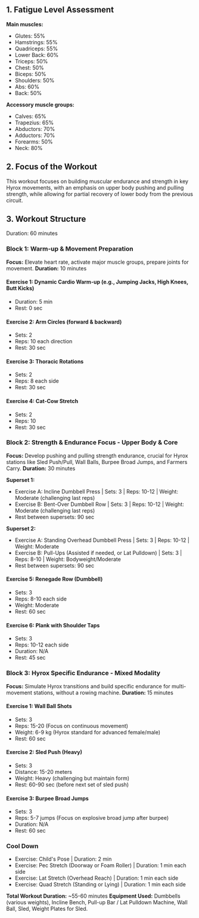 ## 1. Fatigue Level Assessment

**Main muscles:**
- Glutes: 55%
- Hamstrings: 55%
- Quadriceps: 55%
- Lower Back: 60%
- Triceps: 50%
- Chest: 50%
- Biceps: 50%
- Shoulders: 50%
- Abs: 60%
- Back: 50%

**Accessory muscle groups:**
- Calves: 65%
- Trapezius: 65%
- Abductors: 70%
- Adductors: 70%
- Forearms: 50%
- Neck: 80%

## 2. Focus of the Workout
This workout focuses on building muscular endurance and strength in key Hyrox movements, with an emphasis on upper body pushing and pulling strength, while allowing for partial recovery of lower body from the previous circuit.

## 3. Workout Structure
Duration: 60 minutes

### Block 1: Warm-up & Movement Preparation
**Focus:** Elevate heart rate, activate major muscle groups, prepare joints for movement.
**Duration:** 10 minutes

#### Exercise 1: Dynamic Cardio Warm-up (e.g., Jumping Jacks, High Knees, Butt Kicks)
- Duration: 5 min
- Rest: 0 sec

#### Exercise 2: Arm Circles (forward & backward)
- Sets: 2
- Reps: 10 each direction
- Rest: 30 sec

#### Exercise 3: Thoracic Rotations
- Sets: 2
- Reps: 8 each side
- Rest: 30 sec

#### Exercise 4: Cat-Cow Stretch
- Sets: 2
- Reps: 10
- Rest: 30 sec

### Block 2: Strength & Endurance Focus - Upper Body & Core
**Focus:** Develop pushing and pulling strength endurance, crucial for Hyrox stations like Sled Push/Pull, Wall Balls, Burpee Broad Jumps, and Farmers Carry.
**Duration:** 30 minutes

**Superset 1:**
- Exercise A: Incline Dumbbell Press | Sets: 3 | Reps: 10-12 | Weight: Moderate (challenging last reps)
- Exercise B: Bent-Over Dumbbell Row | Sets: 3 | Reps: 10-12 | Weight: Moderate (challenging last reps)
- Rest between supersets: 90 sec

**Superset 2:**
- Exercise A: Standing Overhead Dumbbell Press | Sets: 3 | Reps: 10-12 | Weight: Moderate
- Exercise B: Pull-Ups (Assisted if needed, or Lat Pulldown) | Sets: 3 | Reps: 8-10 | Weight: Bodyweight/Moderate
- Rest between supersets: 90 sec

#### Exercise 5: Renegade Row (Dumbbell)
- Sets: 3
- Reps: 8-10 each side
- Weight: Moderate
- Rest: 60 sec

#### Exercise 6: Plank with Shoulder Taps
- Sets: 3
- Reps: 10-12 each side
- Duration: N/A
- Rest: 45 sec

### Block 3: Hyrox Specific Endurance - Mixed Modality
**Focus:** Simulate Hyrox transitions and build specific endurance for multi-movement stations, without a rowing machine.
**Duration:** 15 minutes

#### Exercise 1: Wall Ball Shots
- Sets: 3
- Reps: 15-20 (Focus on continuous movement)
- Weight: 6-9 kg (Hyrox standard for advanced female/male)
- Rest: 60 sec

#### Exercise 2: Sled Push (Heavy)
- Sets: 3
- Distance: 15-20 meters
- Weight: Heavy (challenging but maintain form)
- Rest: 60-90 sec (before next set of sled push)

#### Exercise 3: Burpee Broad Jumps
- Sets: 3
- Reps: 5-7 jumps (Focus on explosive broad jump after burpee)
- Duration: N/A
- Rest: 60 sec

### Cool Down
- Exercise: Child's Pose | Duration: 2 min
- Exercise: Pec Stretch (Doorway or Foam Roller) | Duration: 1 min each side
- Exercise: Lat Stretch (Overhead Reach) | Duration: 1 min each side
- Exercise: Quad Stretch (Standing or Lying) | Duration: 1 min each side

**Total Workout Duration:** ~55-60 minutes
**Equipment Used:** Dumbbells (various weights), Incline Bench, Pull-up Bar / Lat Pulldown Machine, Wall Ball, Sled, Weight Plates for Sled.